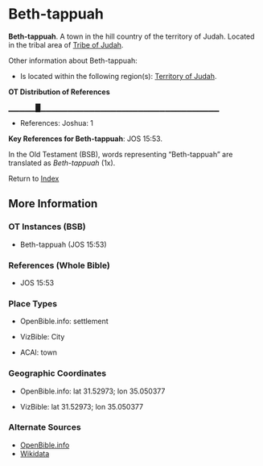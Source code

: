 # Beth-tappuah
**Beth-tappuah**. 
A town in the hill country of the territory of Judah. 
Located in the tribal area of [Tribe of Judah](../../../groups/md/acai/Judah.md). 




Other information about Beth-tappuah:


* Is located within the following region(s): 
[Territory of Judah](TerritoryOfJudah.md). 


**OT Distribution of References**

▁▁▁▁▁█▁▁▁▁▁▁▁▁▁▁▁▁▁▁▁▁▁▁▁▁▁▁▁▁▁▁▁▁▁▁▁▁▁
* References: Joshua: 1



**Key References for Beth-tappuah**: 
JOS 15:53. 


In the Old Testament (BSB), words representing “Beth-tappuah” are translated as 
*Beth-tappuah* (1x). 




Return to [Index](00-Index.md)

## More Information

### OT Instances (BSB)

* Beth-tappuah (JOS 15:53)



### References (Whole Bible)

* JOS 15:53


### Place Types

* OpenBible.info: settlement

* VizBible: City

* ACAI: town



### Geographic Coordinates

* OpenBible.info: lat 31.52973; lon 35.050377

* VizBible: lat 31.52973; lon 35.050377



### Alternate Sources

* [OpenBible.info](https://www.openbible.info/geo/ancient/adac973)
* [Wikidata](http://www.wikidata.org/entity/Q7674962)



